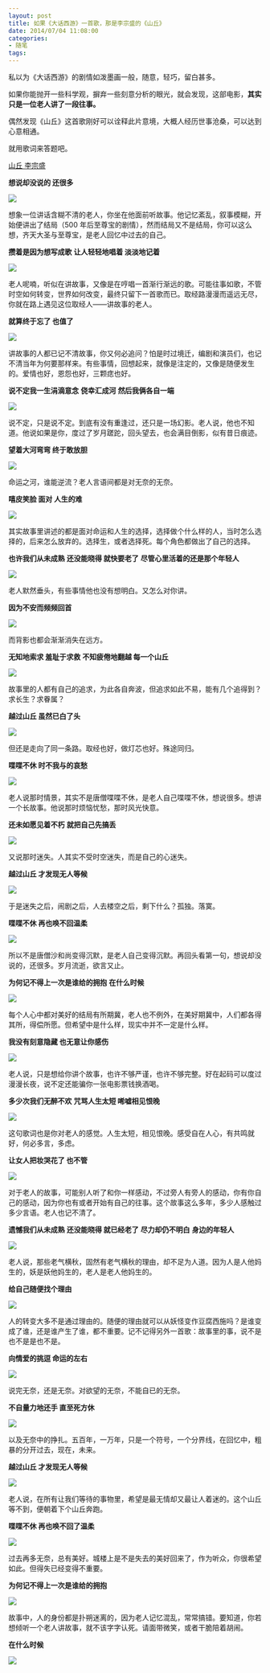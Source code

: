 ```yaml
---
layout: post
title: 如果《大话西游》一首歌，那是李宗盛的《山丘》
date: 2014/07/04 11:08:00
categories: 
- 随笔
tags: 
---
```


私以为《大话西游》的剧情如泼墨画一般，随意，轻巧，留白甚多。

如果你能抛开一些科学观，摒弃一些刻意分析的眼光，就会发现，这部电影，**其实只是一位老人讲了一段往事。**

偶然发现《山丘》这首歌刚好可以诠释此片意境，大概人经历世事沧桑，可以达到心意相通。

就用歌词来答题吧。

[山丘 李宗盛](http://www.xiami.com/song/1772001102?spm=a1z1s.3521865.23309997.1.MoAi8N)

**想说却没说的 还很多**

![](https://ws1.sinaimg.cn/large/006tNbRwgy1fgd157sceoj30dw07tdga.jpg)

想象一位讲话含糊不清的老人，你坐在他面前听故事。他记忆紊乱，叙事模糊，开始便讲出了结局（500 年后至尊宝的剧情），然而结局又不是结局，你可以这么想，齐天大圣与至尊宝，是老人回忆中过去的自己。

**攒着是因为想写成歌** **让人轻轻地唱着 淡淡地记着**

![](https://ws2.sinaimg.cn/large/006tNbRwgy1fgd1584mxhj30go0b4ta4.jpg)

老人呢喃，听似在讲故事，又像是在哼唱一首渐行渐远的歌。可能往事如歌，不管时空如何转变，世界如何改变，最终只留下一首歌而已。取经路漫漫而遥远无尽，你就在路上遇见这位取经人——讲故事的老人。

**就算终于忘了 也值了**

![](https://ws2.sinaimg.cn/large/006tNbRwgy1fgd158x85lj30go0913z2.jpg)

讲故事的人都已记不清故事，你又何必追问？怕是时过境迁，编剧和演员们，也记不清当年为何要那样来。有些事情，回想起来，就像是注定的，又像是随便发生的。爱情也好，恩怨也好，三颗痣也好。

**说不定我一生涓滴意念** **侥幸汇成河** **然后我俩各自一端**

![](https://ws1.sinaimg.cn/large/006tNbRwgy1fgd159a7h0j30go08ngmx.jpg)

说不定，只是说不定。到底有没有重逢过，还只是一场幻影。老人说，他也不知道。他说如果是你，度过了岁月蹉跎，回头望去，也会满目倒影，似有昔日痕迹。

**望着大河弯弯 终于敢放胆**

![](https://ws3.sinaimg.cn/large/006tNbRwgy1fgd15ak88nj30go09dwfu.jpg)

命运之河，谁能逆流？老人言语间都是对无奈的无奈。

**嘻皮笑脸 面对 人生的难**

![](https://ws3.sinaimg.cn/large/006tNbRwgy1fgd15b9gikj30go096aaw.jpg)

其实故事里讲述的都是面对命运和人生的选择，选择做个什么样的人，当时怎么选择的，后来怎么放弃的。选择生，或者选择死。每个角色都做出了自己的选择。

**也许我们从未成熟** **还没能晓得 就快要老了** **尽管心里活着的还是那个年轻人**

![](https://ws1.sinaimg.cn/large/006tNbRwgy1fgd15bn3ovj30go09ata9.jpg)

老人默然垂头，有些事情他也没有想明白。又怎么对你讲。

**因为不安而频频回首**

![](https://ws3.sinaimg.cn/large/006tNbRwgy1fgd15chb9qj30go0c475r.jpg)

而背影也都会渐渐消失在远方。

**无知地索求 羞耻于求救** **不知疲倦地翻越 每一个山丘**

![](https://ws1.sinaimg.cn/large/006tNbRwgy1fgd15d8vtlj30go0b40ta.jpg)

故事里的人都有自己的追求，为此各自奔波，但追求如此不易，能有几个追得到？求长生？求眷属？

**越过山丘 虽然已白了头**

![](https://ws4.sinaimg.cn/large/006tNbRwgy1fgd15df3mcj30eg095myv.jpg)

但还是走向了同一条路。取经也好，做灯芯也好。殊途同归。

**喋喋不休 时不我与的哀愁**

![](https://ws2.sinaimg.cn/large/006tNbRwgy1fgd15ecirkj30go08n75i.jpg)

老人说那时情景，其实不是唐僧喋喋不休，是老人自己喋喋不休，想说很多。想讲一个长故事。他说那时烦恼忧愁，那时风光快意。

**还未如愿见着不朽** **就把自己先搞丢**

![](https://ws1.sinaimg.cn/large/006tNbRwgy1fgd15fc6nfj30go09djtj.jpg)

又说那时迷失。人其实不受时空迷失，而是自己的心迷失。

**越过山丘 才发现无人等候**

![](https://ws4.sinaimg.cn/large/006tNbRwgy1fgd15g8gicj30dh07it9g.jpg)

于是迷失之后，闹剧之后，人去楼空之后，剩下什么？孤独。落寞。

**喋喋不休 再也唤不回温柔**

![](https://ws1.sinaimg.cn/large/006tNbRwgy1fgd15gmu9zj30d30850t4.jpg)

所以不是唐僧沙和尚变得沉默，是老人自己变得沉默。再回头看第一句，想说却没说的，还很多。岁月流逝，欲言又止。

**为何记不得上一次是谁给的拥抱** **在什么时候**

![](https://ws2.sinaimg.cn/large/006tNbRwgy1fgd15hw3wyj30go09dtb5.jpg)

每个人心中都对美好的结局有所期冀，老人也不例外，在美好期冀中，人们都各得其所，得偿所愿。但希望中是什么样，现实中并不一定是什么样。

**我没有刻意隐藏 也无意让你感伤**

![](https://ws1.sinaimg.cn/large/006tNbRwgy1fgd15ipyqej30go08nmyg.jpg)

老人说，只是想给你讲个故事，也许不够严谨，也许不够完整。好在起码可以度过漫漫长夜，说不定还能骗你一张电影票钱换酒喝。

**多少次我们无醉不欢** **咒骂人生太短 唏嘘相见恨晚**

![](https://ws1.sinaimg.cn/large/006tNbRwgy1fgd15jiry4j30go09djs9.jpg)

这句歌词也是你对老人的感觉。人生太短，相见恨晚。感受自在人心，有共鸣就好，何必多言，多虑。

**让女人把妆哭花了 也不管**

![](https://ws2.sinaimg.cn/large/006tNbRwgy1fgd15kff09j30go09dq3k.jpg)

对于老人的故事，可能别人听了和你一样感动，不过旁人有旁人的感动，你有你自己的感动，因为你也有或者开始有自己的往事。这个故事这么多年，多少人感触过多少言语。老人也记不清了。

**遗憾我们从未成熟** **还没能晓得 就已经老了** **尽力却仍不明白** **身边的年轻人**

![](https://ws4.sinaimg.cn/large/006tNbRwgy1fgd15l4ig3j30go09d0ue.jpg)

老人说，那些老气横秋，固然有老气横秋的理由，却不足为人道。因为人是人他妈生的，妖是妖他妈生的，老人是老人他妈生的。

**给自己随便找个理由**

![](https://ws1.sinaimg.cn/large/006tNbRwgy1fgd15lm6u0j30f808idge.jpg)

人的转变大多不是通过理由的。随便的理由就可以从妖怪变作豆腐西施吗？是谁变成了谁，还是谁产生了谁，都不重要。记不记得另外一首歌：故事里的事，说不是也不是是也不是。

**向情爱的挑逗 命运的左右**

![](https://ws3.sinaimg.cn/large/006tNbRwgy1fgd15mjfwaj30go09dmz6.jpg)

说完无奈，还是无奈。对欲望的无奈，不能自已的无奈。

**不自量力地还手 直至死方休**

![](https://ws2.sinaimg.cn/large/006tNbRwgy1fgd15nhrcuj30go09ddhr.jpg)

以及无奈中的挣扎。五百年，一万年，只是一个符号，一个分界线，在回忆中，粗暴的分开过去，现在，未来。

**越过山丘 才发现无人等候**

![](https://ws4.sinaimg.cn/large/006tNbRwgy1fgd15o1znbj30go09dmyp.jpg)

老人说，在所有让我们等待的事物里，希望是最无情却又最让人着迷的。这个山丘等不到，便朝着下个山丘奔跑。

**喋喋不休 再也唤不回了温柔**

![](https://ws1.sinaimg.cn/large/006tNbRwgy1fgd15ouo44j30go09dabh.jpg)

过去再多无奈，总有美好。城楼上是不是失去的美好回来了，作为听众，你很希望如此。但得失已经变得不重要。

**为何记不得上一次是谁给的拥抱**

![](https://ws4.sinaimg.cn/large/006tNbRwgy1fgd15pb7vkj30go09d75f.jpg)

故事中，人的身份都是扑朔迷离的，因为老人记忆混乱，常常搞错。要知道，你若想倾听一个老人讲故事，就不该字字认死。请面带微笑，或者干脆陪着胡闹。

**在什么时候**

![](https://ws3.sinaimg.cn/large/006tNbRwgy1fgd15qs18qj30go09074x.jpg)